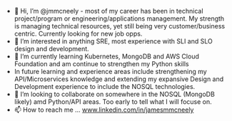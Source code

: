 - 👋 Hi, I’m @jmmcneely - most of my career has been in technical project/program or engineering/applications management. My
  strength is managing technical resources, yet still being very customer/business centric. Currently looking for new job opps.
- 👀 I’m interested in anything SRE, most experience with SLI and SLO design and development.
- 🌱 I’m currently learning Kubernetes, MongoDB and AWS Cloud Foundation and am continue to strengthen my Python skills
-  In future learning and experience areas include strengthening my API/Microservices knowledge and extending my expansive
   Design and Development experience to include the NOSQL technologies.
- 💞️ I’m looking to collaborate on somewhere in the NOSQL (MongoDB likely) amd Python/API areas.  Too early to tell what I
  will focuse on.
- 📫 How to reach me ...  www.linkedin.com/in/jamesmmcneely


<!---
jmmcneely/jmmcneely is a ✨ special ✨ repository because its `README.md` (this file) appears on your GitHub profile.
You can click the Preview link to take a look at your changes.
--->
